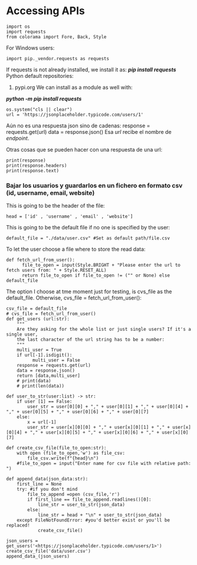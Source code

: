 # Accessing APIs

```
import os
import requests
from colorama import Fore, Back, Style
```

For Windows users:

```
import pip._vendor.requests as requests
```

If requests is not already installed, we install it as: ***pip install requests***
Python default repositories:

   1. pypi.org
We can install as a module as well with:

***python -m pip install requests***

```
os.system("cls || clear")
url = 'https://jsonplaceholder.typicode.com/users/1'
```

Aún no es una respuesta json sino de cadenas:
response = requests.get(url)
data = response.json()
Esa *url* recibe el nombre de *endpoint*.

Otras cosas que se pueden hacer con una respuesta de una url:

```
print(response)
print(response.headers)
print(response.text)
```

### Bajar los usuarios y guardarlos en un fichero en formato csv (id, username, email, website)

This is going to be the header of the file:

```
head = ['id' , 'username' , 'email' , 'website']
```

This is going to be the default file if no one is specified by the user:

```
default_file = "./data/user.csv" #Set as default path/file.csv
```

To let the user choose a file where to store the read data:

```
def fetch_url_from_user():
      file_to_open = input(Style.BRIGHT + "Please enter the url to fetch users from: " + Style.RESET_ALL)
      return file_to_open if file_to_open != ("" or None) else default_file
```

The option I choose at tme moment just for testing, is cvs_file as the default_file. Otherwise, cvs_file = fetch_url_from_user():

```
csv_file = default_file
# cvs_file = fetch_url_from_user()
def get_users (url:str):
    """
    Are they asking for the whole list or just single users? If it's a single user,
    the last character of the url string has to be a number:
    """
    multi_user = True
    if url[-1].isdigit():
          multi_user = False
    response = requests.get(url)
    data = response.json()
    return [data,multi_user]
    # print(data)
    # print(len(data))

def user_to_str(user:list) -> str:
    if user [1] == False:
        user_str = user[0][0] + "," + user[0][1] + "," + user[0][4] + "," + user[0][5] + "," + user[0][6] + "," + user[0][7]
    else:
        x = url[-1]
        user_str = user[x][0][0] + "," + user[x][0][1] + "," + user[x][0][4] + "," + user[x][0][5] + "," + user[x][0][6] + "," + user[x][0][7]

def create_csv_file(file_to_open:str):
    with open (file_to_open,'w') as file_csv:
        file_csv.write(f"{head}\n")
    #file_to_open = input("Enter name for csv file with relative path: ")

def append_data(json_data:str):
    first_line = None
    try: #if you don't mind
        file_to_append =open (csv_file,'r')
        if first_line == file_to_append.readlines()[0]:
            line_str = user_to_str(json_data)
        else:
            line_str = head + "\n" + user_to_str(json_data)
    except FileNotFoundError: #you'd better exist or you'll be replaced!
            create_csv_file()

json_users = get_users('<https://jsonplaceholder.typicode.com/users/1>')
create_csv_file('data/user.csv')
append_data_(json_users)
```
